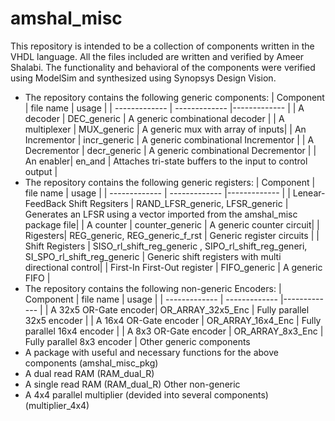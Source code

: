 # amshal_misc
This repository is intended to be a collection of components written in the VHDL language. All the files included are written and verified by Ameer Shalabi. The functionality and behavioral of the components were verified using ModelSim and synthesized using Synopsys Design Vision. 
* The repository contains the following generic components:
| Component 	| file name 	| usage 		|
| ------------- | ------------- |------------- 	|
| A decoder  	| DEC_generic  	| A generic combinational decoder |
| A multiplexer  | MUX_generic  | A generic mux with array of inputs|
| An Incrementor | incr_generic | A generic combinational Incrementor |
| A Decrementor | decr_generic | A generic combinational Decrementor |
| An enabler| en_and | Attaches tri-state buffers to the input to control output |
* The repository contains the following generic registers:
| Component 	| file name 	| usage 		|
| ------------- | ------------- |------------- 	|
| Lenear-FeedBack Shift Regsiters | RAND_LFSR_generic, LFSR_generic | Generates an LFSR using a vector imported from the amshal_misc package file|
| A counter | counter_generic | A generic counter circuit|
| Rigesters| REG_generic, REG_generic_f_rst | Generic register circuits |
| Shift Registers | SISO_rl_shift_reg_generic , SIPO_rl_shift_reg_generi, SI_SPO_rl_shift_reg_generic | Generic shift registers with multi directional control|
| First-In First-Out register | FIFO_generic |  A generic FIFO |
* The repository contains the following non-generic Encoders:
| Component 	| file name 	| usage 		|
| ------------- | ------------- |------------- 	|
| A 32x5 OR-Gate encoder| OR_ARRAY_32x5_Enc | Fully parallel 32x5 encoder |
| A 16x4 OR-Gate encoder | OR_ARRAY_16x4_Enc | Fully parallel 16x4 encoder |
| A 8x3 OR-Gate encoder | OR_ARRAY_8x3_Enc | Fully parallel 8x3 encoder |
Other generic components
* A package with useful and necessary functions for the above components (amshal_misc_pkg)
* A dual read RAM (RAM_dual_R)
* A single read RAM (RAM_dual_R)
Other non-generic
* A 4x4 parallel multiplier (devided into several components) (multiplier_4x4)

